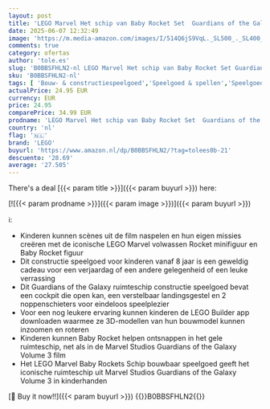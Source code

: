 ```yaml
---
layout: post
title: 'LEGO Marvel Het schip van Baby Rocket Set  Guardians of the Galaxy Volume 3 Film Bouwpakket  Bouwbaar Ruimteschip Speelgoed voor Kinderen met Superheld Figuren  Cadeau voor Jongens en Meisjes 76254'
date: 2025-06-07 12:32:49
image: 'https://m.media-amazon.com/images/I/514Q6jS9VqL._SL500_._SL400_.jpg'
comments: true
category: ofertas
author: 'tole.es'
slug: 'B0BBSFHLN2-nl LEGO Marvel Het schip van Baby Rocket Set Guardians of the...'
sku: 'B0BBSFHLN2-nl'
tags: [ 'Bouw- & constructiespeelgoed','Speelgoed & spellen','Speelgoedbouwsets','lego','🇳🇱', ]
actualPrice: 24.95 EUR
currency: EUR
price: 24.95
comparePrice: 34.99 EUR
prodname: 'LEGO Marvel Het schip van Baby Rocket Set  Guardians of the Galaxy Volume 3 Film Bouwpakket  Bouwbaar Ruimteschip Speelgoed voor Kinderen met Superheld Figuren  Cadeau voor Jongens en Meisjes 76254'
country: 'nl'
flag: '🇳🇱'
brand: 'LEGO'
buyurl: 'https://www.amazon.nl/dp/B0BBSFHLN2/?tag=tolees0b-21'
descuento: '28.69'
average: '27.505'
---
```


There's a deal [{{< param title >}}]({{< param buyurl >}})  here:

[![{{< param prodname >}}]({{< param image >}})]({{< param buyurl >}})

ℹ️:

- Kinderen kunnen scènes uit de film naspelen en hun eigen missies creëren met de iconische LEGO Marvel volwassen Rocket minifiguur en Baby Rocket figuur
- Dit constructie speelgoed voor kinderen vanaf 8 jaar is een geweldig cadeau voor een verjaardag of een andere gelegenheid of een leuke verrassing
- Dit Guardians of the Galaxy ruimteschip constructie speelgoed bevat een cockpit die open kan, een verstelbaar landingsgestel en 2 noppenschieters voor eindeloos speelplezier
- Voor een nog leukere ervaring kunnen kinderen de LEGO Builder app downloaden waarmee ze 3D-modellen van hun bouwmodel kunnen inzoomen en roteren
- Kinderen kunnen Baby Rocket helpen ontsnappen in het gele ruimteschip, net als in de Marvel Studios Guardians of the Galaxy Volume 3 film
- Het LEGO Marvel Baby Rockets Schip bouwbaar speelgoed geeft het iconische ruimteschip uit Marvel Studios Guardians of the Galaxy Volume 3 in kinderhanden

[🛒 Buy it now!!]({{< param buyurl >}})
{{<world>}}B0BBSFHLN2{{</world>}}
